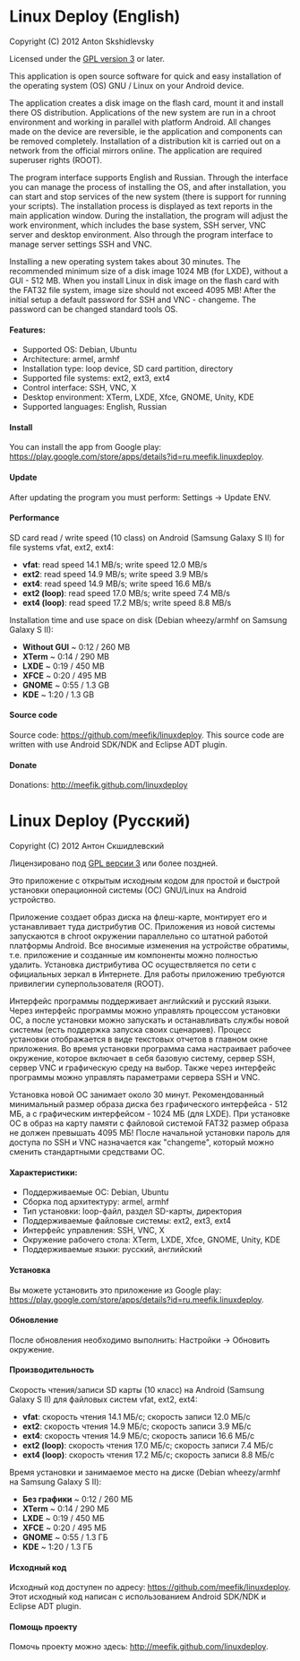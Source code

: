 Linux Deploy (English)
=====================

Copyright (C) 2012  Anton Skshidlevsky

Licensed under the [GPL version 3](http://www.gnu.org/licenses/) or later.

This application is open source software for quick and easy installation of the operating system (OS) GNU / Linux on your Android device.

The application creates a disk image on the flash card, mount it and install there OS distribution. Applications of the new system are run in a chroot environment and working in parallel with platform Android. All changes made on the device are reversible, ie the application and components can be removed completely. Installation of a distribution kit is carried out on a network from the official mirrors online. The application are required superuser rights (ROOT).

The program interface supports English and Russian. Through the interface you can manage the process of installing the OS, and after installation, you can start and stop services of the new system (there is support for running your scripts). The installation process is displayed as text reports in the main application window. During the installation, the program will adjust the work environment, which includes the base system, SSH server, VNC server and desktop environment. Also through the program interface to manage server settings SSH and VNC.

Installing a new operating system takes about 30 minutes. The recommended minimum size of a disk image 1024 MB (for LXDE), without a GUI - 512 MB. When you install Linux in disk image on the flash card with the FAT32 file system, image size should not exceed 4095 MB! After the initial setup a default password for SSH and VNC - changeme. The password can be changed standard tools OS.

#### Features: ####
* Supported OS: Debian, Ubuntu
* Architecture: armel, armhf
* Installation type: loop device, SD card partition, directory
* Supported file systems: ext2, ext3, ext4
* Control interface: SSH, VNC, X
* Desktop environment: XTerm, LXDE, Xfce, GNOME, Unity, KDE
* Supported languages: English, Russian

#### Install ####
You can install the app from Google play: <https://play.google.com/store/apps/details?id=ru.meefik.linuxdeploy>.

#### Update ####
After updating the program you must perform: Settings -> Update ENV.

#### Performance ####
SD card read / write speed (10 class) on Android (Samsung Galaxy S II) for file systems vfat, ext2, ext4:
* **vfat**: read speed 14.1 MB/s; write speed 12.0 MB/s
* **ext2**: read speed 14.9 MB/s; write speed 3.9 MB/s
* **ext4**: read speed 14.9 MB/s; write speed 16.6 MB/s
* **ext2 (loop)**: read speed 17.0 MB/s; write speed 7.4 MB/s
* **ext4 (loop)**: read speed 17.2 MB/s; write speed 8.8 MB/s

Installation time and use space on disk (Debian wheezy/armhf on Samsung Galaxy S II):
* **Without GUI** ~ 0:12 / 260 MB
* **XTerm** ~ 0:14 / 290 MB
* **LXDE** ~ 0:19 / 450 MB
* **XFCE** ~ 0:20 / 495 MB
* **GNOME** ~ 0:55 / 1.3 GB
* **KDE** ~ 1:20 / 1.3 GB

#### Source code ####
Source code: <https://github.com/meefik/linuxdeploy>. This source code are written with use Android SDK/NDK and Eclipse ADT plugin.

#### Donate ####
Donations: <http://meefik.github.com/linuxdeploy>


Linux Deploy (Русский)
======================

Copyright (C) 2012  Антон Скшидлевский

Лицензировано под [GPL версии 3](http://www.gnu.org/licenses/) или более поздней.

Это приложение с открытым исходным кодом для простой и быстрой установки операционной системы (ОС) GNU/Linux на Android устройство.

Приложение создает образ диска на флеш-карте, монтирует его и устанавливает туда дистрибутив ОС. Приложения из новой системы запускаются в chroot окружении параллельно со штатной работой платформы Android. Все вносимые изменения на устройстве обратимы, т.е. приложение и созданные им компоненты можно полностью удалить. Установка дистрибутива ОС осуществляется по сети с официальных зеркал в Интернете. Для работы приложению требуются привилегии суперпользователя (ROOT).

Интерфейс программы поддерживает английский и русский языки. Через интерфейс программы можно управлять процессом установки ОС, а после установки можно запускать и останавливать службы новой системы (есть поддержка запуска своих сценариев). Процесс установки отображается в виде текстовых отчетов в главном окне приложения. Во время установки программа сама настраивает рабочее окружение, которое включает в себя базовую систему, сервер SSH, сервер VNC и графическую среду на выбор. Также через интерфейс программы можно управлять параметрами сервера SSH и VNC.

Установка новой ОС занимает около 30 минут. Рекомендованный минимальный размер образа диска без графического интерфейса - 512 МБ, а с графическим интерфейсом - 1024 МБ (для LXDE). При установке ОС в образ на карту памяти с файловой системой FAT32 размер образа не должен превышать 4095 МБ! После начальной установки пароль для доступа по SSH и VNC назначается как "changeme", который можно сменить стандартными средствами ОС.

#### Характеристики: ####
* Поддерживаемые ОС: Debian, Ubuntu
* Сборка под архитектуру: armel, armhf
* Тип установки: loop-файл, раздел SD-карты, директория
* Поддерживаемые файловые системы: ext2, ext3, ext4
* Интерфейс управления: SSH, VNC, X
* Окружение рабочего стола: XTerm, LXDE, Xfce, GNOME, Unity, KDE
* Поддерживаемые языки: русский, английский

#### Установка ####
Вы можете установить это приложение из Google play: <https://play.google.com/store/apps/details?id=ru.meefik.linuxdeploy>.

#### Обновление ####
После обновления необходимо выполнить: Настройки -> Обновить окружение.

#### Производительность ####
Скорость чтения/записи SD карты (10 класс) на Android (Samsung Galaxy S II) для файловых систем vfat, ext2, ext4:
* **vfat**: скорость чтения 14.1 МБ/с; скорость записи 12.0 МБ/с
* **ext2**: скорость чтения 14.9 МБ/с; скорость записи 3.9 МБ/с
* **ext4**: скорость чтения 14.9 МБ/с; скорость записи 16.6 МБ/с
* **ext2 (loop)**: скорость чтения 17.0 МБ/с; скорость записи 7.4 МБ/с
* **ext4 (loop)**: скорость чтения 17.2 МБ/с; скорость записи 8.8 МБ/с

Время установки и занимаемое место на диске (Debian wheezy/armhf на Samsung Galaxy S II):
* **Без графики** ~ 0:12 / 260 МБ
* **XTerm** ~ 0:14 / 290 МБ
* **LXDE** ~ 0:19 / 450 МБ
* **XFCE** ~ 0:20 / 495 МБ
* **GNOME** ~ 0:55 / 1.3 ГБ
* **KDE** ~ 1:20 / 1.3 ГБ

#### Исходный код ####
Исходный код доступен по адресу: <https://github.com/meefik/linuxdeploy>. Этот исходный код написан с использованием Android SDK/NDK и Eclipse ADT plugin.

#### Помощь проекту ####
Помочь проекту можно здесь: <http://meefik.github.com/linuxdeploy>.

